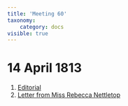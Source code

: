 ```yaml
---
title: 'Meeting 60'
taxonomy:
    category: docs
visible: true
---
```


# 14 April 1813

1. [Editorial](editorial)
2. [Letter from Miss Rebecca Nettletop](nettletop)